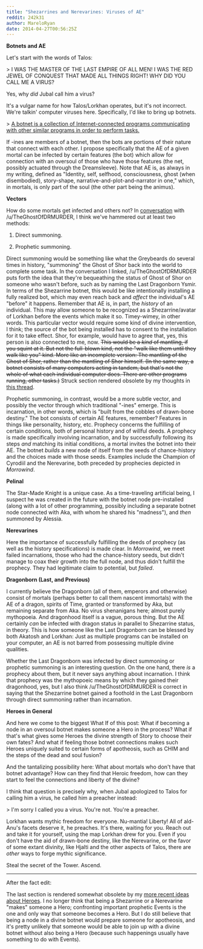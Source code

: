 ```yaml
---
title: "Shezarrines and Nerevarines: Viruses of AE"
reddit: 242k31
author: MareloRyan
date: 2014-04-27T00:56:25Z
---
```


**Botnets and AE**

Let's start with the words of Talos:

&gt; I WAS THE MASTER OF THE LAST EMPIRE OF ALL MEN! I WAS THE RED JEWEL OF CONQUEST THAT MADE ALL THINGS RIGHT! WHY DID YOU CALL ME A VIRUS?

Yes, why *did* Jubal call him a virus?

It's a vulgar name for how Talos/Lorkhan operates, but it's not incorrect.  We're talkin' computer viruses here.  Specifically, I'd like to bring up botnets.

&gt; [A botnet is a collection of Internet-connected programs communicating with other similar programs in order to perform tasks.](http://en.wikipedia.org/wiki/Botnet)

If -ines are members of a botnet, then the bots are portions of their nature that connect with each other.  I propose specifically that the AE of a given mortal can be infected by certain features (the bot) which allow for connection with an oversoul of those who have those features (the net, possibly actuated through the Dreamsleeve).  Note that AE is, as always in my writing, defined as "Identity, self, selfhood, consciousness, ghost (when disembodied), story-shape, narrative-and-plot-and-narrator in one," which, in mortals, is only part of the soul (the other part being the animus).

**Vectors**

How do some mortals get infected and others not?  In [conversation](http://www.reddit.com/r/teslore/comments/23k9w9/if_lorkhan_were_to_not_die_be_sundered_what_would/ch27acd) with /u/TheGhostOfDRMURDER, I think we've hammered out at least two methods:

1. Direct summoning.

2. Prophetic summoning.

Direct summoning would be something like what the Greybeards do several times in history, "summoning" the Ghost of Shor back into the world to complete some task.  In the conversation I linked, /u/TheGhostOfDRMURDER puts forth the idea that they're bequeathing the status of Ghost of Shor on someone who wasn't before, such as by naming the Last Dragonborn Ysmir.  In terms of the Shezarrine botnet, this would be like intentionally installing a fully realized bot, which may even reach back and *affect* the individual's AE "before" it happens.  Remember that AE is, in part, the *history* of an individual.  This may allow someone to be recognized as a Shezarrine/avatar of Lorkhan before the events which make it so.  Timey-wimey, in other words.  This particular vector would require some kind of divine intervention, I think; the source of the bot being installed has to consent to the installation for it to take effect.  Shor, for example, would have to agree that, yes, this person is also connected to me, now.  ~~This would be a *kind* of mantling, if you squint at it.  But not the full-blown kind, not the "walk like them until they walk like you" kind.  More like an incomplete version:  The mantling of the Ghost of Shor, rather than the mantling of Shor himself.  (In the same way, a botnet consists of many computers acting in tandem, but that's not the whole of what each individual computer does.  There are other programs running, other tasks.)~~  Struck section rendered obsolete by my thoughts in [this thread](http://www.reddit.com/r/teslore/comments/2a9c0p/lets_revisit_the_definition_of_mantling_eh/).

Prophetic summoning, in contrast, would be a more subtle vector, and possibly the vector through which traditional "-ines" emerge.  This is incarnation, in other words, which is "built from the cobbles of drawn-bone destiny."  The bot consists of certain AE features, remember?  Features in things like personality, history, etc.  Prophecy concerns the fulfilling of certain conditions, both of personal history and of willful deeds.  A prophecy is made specifically involving incarnation, and by successfully following its steps *and* matching its initial conditions, a mortal invites the botnet into their AE.  The botnet *builds* a new node of itself from the seeds of chance-history and the choices made with those seeds.  Examples include the Champion of Cyrodiil and the Nerevarine, both preceded by prophecies depicted in *Morrowind*.

**Pelinal**

The Star-Made Knight is a unique case.  As a time-traveling artificial being, I suspect he was created in the future with the botnet node pre-installed (along with a lot of other programming, possibly including a separate botnet node connected with Aka, with whom he shared his "madness"), and *then* summoned by Alessia.

**Nerevarines**

Here the importance of successfully fulfilling the deeds of prophecy (as well as the history specifications) is made clear.  In *Morrowind*, we meet failed incarnations, those who had the chance-history seeds, but didn't manage to coax their growth into the full node, and thus didn't fulfill the prophecy.  They had legitimate claim to potential, but *failed*.

**Dragonborn (Last, and Previous)**

I currently believe the Dragonborn (all of them, emperors and otherwise) consist of mortals (perhaps better to call them nascent immortals) with the AE of a dragon, spirits of Time, granted or transformed by Aka, but remaining separate from Aka.  No virus shenanigans here; almost purely mythopoeia.  And dragonhood itself is a vague, porous thing.  But the AE certainly *can* be infected with dragon status in parallel to Shezarrine status, in theory.  This is how someone like the Last Dragonborn can be blessed by both Akatosh and Lorkhan:  Just as multiple programs can be installed on your computer, an AE is not barred from possessing multiple divine qualities.

Whether the Last Dragonborn was infected by direct summoning or prophetic summoning is an interesting question.  On the one hand, there *is* a prophecy about them, but it never says anything about incarnation.  I think that prophecy was the mythopoeic means by which they gained their dragonhood, yes, but I also think /u/TheGhostOfDRMURDER is correct in saying that the Shezarrine botnet gained a foothold in the Last Dragonborn through direct summoning rather than incarnation.

**Heroes in General**

And here we come to the biggest What If of this post:  What if becoming a node in an oversoul botnet makes someone a Hero in the process?  What if that's what gives some Heroes the divine strength of Story to choose their own fates?  And what if feeling those botnet connections makes such Heroes uniquely suited to certain forms of apotheosis, such as CHIM and the steps of the dead and soul fusion?

And the tantalizing possibility here:  What about mortals who don't have that botnet advantage?  How can they find that Heroic freedom, how can they start to feel the connections and liberty of the divine?

I think that question is precisely why, when Jubal apologized to Talos for calling him a virus, he called him a preacher instead:

&gt; I'm sorry I called you a virus. You're not. You're a preacher.

Lorkhan wants mythic freedom for everyone.  Nu-mantia!  Liberty!  All of ald-Anu's facets deserve it, he preaches.  It's there, waiting for you.  Reach out and take it for yourself, using the map Lorkhan drew for you.  Even if you don't have the aid of drawn-bone destiny, like the Nerevarine, or the favor of some extant divinity, like Hjalti and the other aspects of Talos, there are *other* ways to forge mythic significance.

Steal the secret of the Tower.  Ascend.

---

After the fact edit:

The last section is rendered somewhat obsolete by my [more recent ideas about Heroes](http://www.reddit.com/r/teslore/comments/39g7ny/question_about_eso_main_story_obvious_spoilers/cs3iegz).  I no longer think that being a Shezarrine or a Nerevarine "makes" someone a Hero; confronting important prophetic Events is the one and only way that someone becomes a Hero.  But I do still believe that being a node in a divine botnet would prepare someone for apotheosis, and it's pretty unlikely that someone would be able to join up with a divine botnet without also being a Hero (because such happenings usually have something to do with Events).
